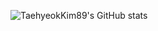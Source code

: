 ![TaehyeokKim89's GitHub stats](https://github-readme-stats.vercel.app/api?username=K-Junyyy&show_icons=true&theme=tokyonight)

<!--
**TaehyeokKim89/TaehyeokKim89** is a ✨ _special_ ✨ repository because its `README.md` (this file) appears on your GitHub profile.

Here are some ideas to get you started:

- 🔭 I’m currently working on ...
- 🌱 I’m currently learning ...
- 👯 I’m looking to collaborate on ...
- 🤔 I’m looking for help with ...
- 💬 Ask me about ...
- 📫 How to reach me: ...
- 😄 Pronouns: ...
- ⚡ Fun fact: ...
-->

